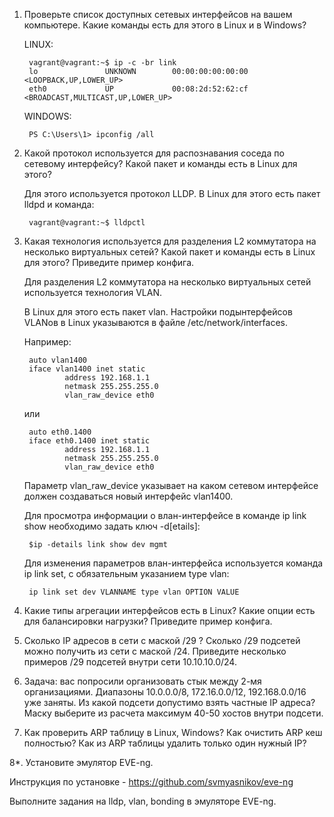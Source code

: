 1. Проверьте список доступных сетевых интерфейсов на вашем компьютере. Какие команды есть для этого в Linux и в Windows?

    LINUX:
    
        vagrant@vagrant:~$ ip -c -br link
        lo               UNKNOWN        00:00:00:00:00:00 <LOOPBACK,UP,LOWER_UP>
        eth0             UP             00:08:2d:52:62:cf <BROADCAST,MULTICAST,UP,LOWER_UP>
        
    WINDOWS:
    
        PS C:\Users\1> ipconfig /all

2. Какой протокол используется для распознавания соседа по сетевому интерфейсу? Какой пакет и команды есть в Linux для этого?

    Для этого используется протокол LLDP. В Linux для этого есть пакет lldpd и команда:
            
        vagrant@vagrant:~$ lldpctl

3. Какая технология используется для разделения L2 коммутатора на несколько виртуальных сетей? Какой пакет и команды есть в Linux для этого? Приведите пример конфига.

    Для разделения L2 коммутатора на несколько виртуальных сетей используется технология VLAN.
        
    В Linux для этого есть пакет vlan. Настройки подынтерфейсов VLANов в Linux указываются в файле /etc/network/interfaces. 
    
    Например:

        auto vlan1400
        iface vlan1400 inet static
                address 192.168.1.1
                netmask 255.255.255.0
                vlan_raw_device eth0
                
    или
    
        auto eth0.1400
        iface eth0.1400 inet static
                address 192.168.1.1
                netmask 255.255.255.0
                vlan_raw_device eth0
                
    Параметр vlan_raw_device указывает на каком сетевом интерфейсе должен создаваться новый интерфейс vlan1400.
    
    Для просмотра информации о влан-интерфейсе в команде ip link show необходимо задать ключ -d[etails]:

        $ip -details link show dev mgmt
        
    Для изменения параметров влан-интерфейса используется команда ip link set, с обязательным указанием type vlan:

        ip link set dev VLANNAME type vlan OPTION VALUE

4. Какие типы агрегации интерфейсов есть в Linux? Какие опции есть для балансировки нагрузки? Приведите пример конфига.

5. Сколько IP адресов в сети с маской /29 ? Сколько /29 подсетей можно получить из сети с маской /24. Приведите несколько примеров /29 подсетей внутри сети 10.10.10.0/24.

6. Задача: вас попросили организовать стык между 2-мя организациями. Диапазоны 10.0.0.0/8, 172.16.0.0/12, 192.168.0.0/16 уже заняты. Из какой подсети допустимо взять частные IP адреса? Маску выберите из расчета максимум 40-50 хостов внутри подсети.

7. Как проверить ARP таблицу в Linux, Windows? Как очистить ARP кеш полностью? Как из ARP таблицы удалить только один нужный IP?

8*. Установите эмулятор EVE-ng.
 
 Инструкция по установке - https://github.com/svmyasnikov/eve-ng

 Выполните задания на lldp, vlan, bonding в эмуляторе EVE-ng. 
 
